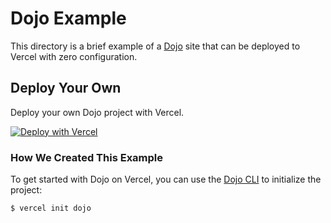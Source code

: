 # Dojo Example

This directory is a brief example of a [Dojo](https://dojo.io) site that can be deployed to Vercel with zero configuration.

## Deploy Your Own

Deploy your own Dojo project with Vercel.

[![Deploy with Vercel](https://vercel.com/button)](https://vercel.com/new/clone?repository-url=https://github.com/khulnasoft/devkit/tree/main/examples/dojo&template=dojo)

### How We Created This Example

To get started with Dojo on Vercel, you can use the [Dojo CLI](https://github.com/dojo/cli) to initialize the project:

```shell
$ vercel init dojo
```
